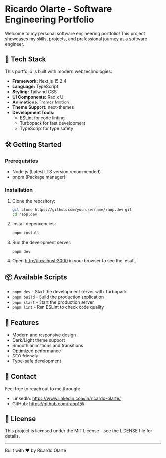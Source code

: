 # Ricardo Olarte - Software Engineering Portfolio

Welcome to my personal software engineering portfolio! This project showcases my skills, projects, and professional journey as a software engineer.

## 🚀 Tech Stack

This portfolio is built with modern web technologies:

- **Framework:** Next.js 15.2.4
- **Language:** TypeScript
- **Styling:** Tailwind CSS
- **UI Components:** Radix UI
- **Animations:** Framer Motion
- **Theme Support:** next-themes
- **Development Tools:**
  - ESLint for code linting
  - Turbopack for fast development
  - TypeScript for type safety

## 🛠️ Getting Started

### Prerequisites

- Node.js (Latest LTS version recommended)
- pnpm (Package manager)

### Installation

1. Clone the repository:

   ```bash
   git clone https://github.com/yourusername/raop.dev.git
   cd raop.dev
   ```

2. Install dependencies:

   ```bash
   pnpm install
   ```

3. Run the development server:

   ```bash
   pnpm dev
   ```

4. Open [http://localhost:3000](http://localhost:3000) in your browser to see the result.

## 📦 Available Scripts

- `pnpm dev` - Start the development server with Turbopack
- `pnpm build` - Build the production application
- `pnpm start` - Start the production server
- `pnpm lint` - Run ESLint to check code quality

## 🌟 Features

- Modern and responsive design
- Dark/Light theme support
- Smooth animations and transitions
- Optimized performance
- SEO friendly
- Type-safe development

## 📱 Contact

Feel free to reach out to me through:

- LinkedIn: https://www.linkedin.com/in/ricardo-olarte/
- GitHub: https://github.com/raop155

## 📄 License

This project is licensed under the MIT License - see the LICENSE file for details.

---

Built with ❤️ by Ricardo Olarte
